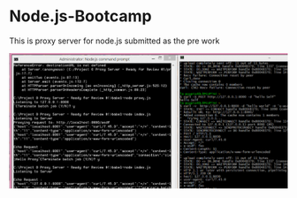 # Node.js-Bootcamp

This is proxy server for node.js submitted as the pre work 

![Video Walkthrough](screenCapture.gif)




